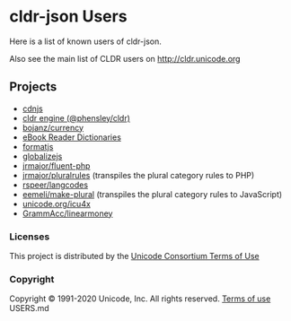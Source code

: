 # cldr-json Users

Here is a list of known users of cldr-json.

Also see the main list of CLDR users on <http://cldr.unicode.org>

## Projects

- [cdnjs](https://github.com/cdnjs/cdnjs/tree/master/ajax/libs/cldr-json)
- [cldr engine (@phensley/cldr)](https://phensley.github.io/cldr-engine)
- [bojanz/currency](https://github.com/bojanz/currency)
- [eBook Reader Dictionaries](https://github.com/BoboTiG/ebook-reader-dict)
- [formatjs](https://formatjs.io/)
- [globalizejs](https://github.com/globalizejs/globalize)
- [jrmajor/fluent-php](https://github.com/jrmajor/fluent-php)
- [jrmajor/pluralrules](https://github.com/jrmajor/pluralrules) (transpiles the plural category rules to PHP)
- [rspeer/langcodes](https://github.com/rspeer/langcodes)
- [eemeli/make-plural](https://github.com/eemeli/make-plural) (transpiles the plural category rules to JavaScript)
- [unicode.org/icu4x](https://github.com/unicode-org/icu4x)
- [GrammAcc/linearmoney](https://github.com/GrammAcc/linearmoney)

### Licenses

This project is distributed by the [Unicode Consortium Terms of Use](./LICENSE)

### Copyright

Copyright © 1991-2020 Unicode, Inc.
All rights reserved.
[Terms of use](http://www.unicode.org/copyright.html)
USERS.md
